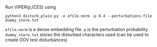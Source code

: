 Run VIPER(p,ICES) using

```python3 disturb_plain.py -e efile.norm -p 0.4 --perturbations-file dummy_store.txt```

`efile.norm` is a dense embedding file. 
`p` is the perturbation probability
`dummy_store.txt` stores the disturbed characters used (can be used to create OOV test disturbances) 

